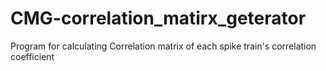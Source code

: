 # CMG-correlation_matirx_geterator

Program for calculating Correlation matrix of each spike train's correlation coefficient
